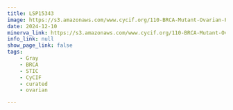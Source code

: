 ```yaml
---
title: LSP15343
image: https://s3.amazonaws.com/www.cycif.org/110-BRCA-Mutant-Ovarian-Precursors/LSP15343/LSP15343.png
date: 2024-12-10
minerva_link: https://s3.amazonaws.com/www.cycif.org/110-BRCA-Mutant-Ovarian-Precursors/LSP15343/index.html
info_link: null
show_page_link: false
tags:
    - Gray
    - BRCA
    - STIC
    - CyCIF
    - curated
    - ovarian

---
```

